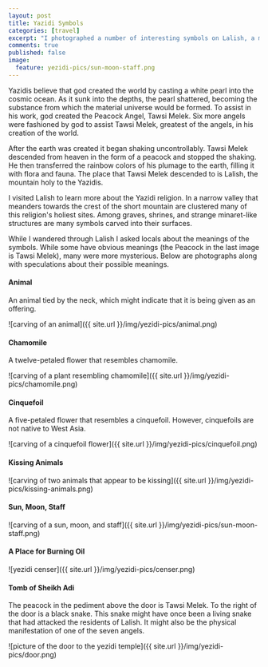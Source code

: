 ```yaml
---
layout: post
title: Yazidi Symbols
categories: [travel]
excerpt: "I photographed a number of interesting symbols on Lalish, a mountain holy to Yazidis."
comments: true
published: false
image:
  feature: yezidi-pics/sun-moon-staff.png
---
```


Yazidis believe that god created the world by casting a white pearl into the cosmic ocean. As it sunk into the depths, the pearl shattered, becoming the substance from which the material universe would be formed. To assist in his work, god created the Peacock Angel, Tawsi Melek. Six more angels were fashioned by god to assist Tawsi Melek, greatest of the angels, in his creation of the world.

After the earth was created it began shaking uncontrollably. Tawsi Melek descended from heaven in the form of a peacock and stopped the shaking. He then transferred the rainbow colors of his plumage to the earth, filling it with flora and fauna. The place that Tawsi Melek descended to is Lalish, the mountain holy to the Yazidis.

I visited Lalish to learn more about the Yazidi religion. In a narrow valley that meanders towards the crest of the short mountain are clustered many of this religion's holiest sites. Among graves, shrines, and strange minaret-like structures are many symbols carved into their surfaces.

While I wandered through Lalish I asked locals about the meanings of the symbols. While some have obvious meanings (the Peacock in the last image is Tawsi Melek), many were more mysterious. Below are photographs along with speculations about their possible meanings.


#### Animal

An animal tied by the neck, which might indicate that it is being given as an offering.

![carving of an animal]({{ site.url }}/img/yezidi-pics/animal.png)

#### Chamomile

A twelve-petaled flower that resembles chamomile.

![carving of a plant resembling chamomile]({{ site.url }}/img/yezidi-pics/chamomile.png)

#### Cinquefoil

A five-petaled flower that resembles a cinquefoil. However, cinquefoils are not native to West Asia.

![carving of a cinquefoil flower]({{ site.url }}/img/yezidi-pics/cinquefoil.png)

#### Kissing Animals

![carving of two animals that appear to be kissing]({{ site.url }}/img/yezidi-pics/kissing-animals.png)

#### Sun, Moon, Staff

![carving of a sun, moon, and staff]({{ site.url }}/img/yezidi-pics/sun-moon-staff.png)

#### A Place for Burning Oil

![yezidi censer]({{ site.url }}/img/yezidi-pics/censer.png)

#### Tomb of Sheikh Adi

The peacock in the pediment above the door is Tawsi Melek. To the right of the door is a black snake. This snake might have once been a living snake that had attacked the residents of Lalish. It might also be the physical manifestation of one of the seven angels.

![picture of the door to the yezidi temple]({{ site.url }}/img/yezidi-pics/door.png)